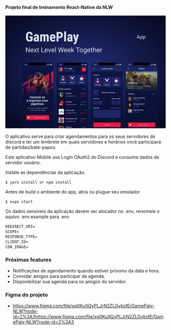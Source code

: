 #### Projeto final de treinamento React-Native da NLW

![alt text](https://github.com/webstylus/gameplay/blob/main/src/assets/cover.png?raw=true)

O aplicativo serve para criar agendamentos para os seus servidores do discord
e ter um lembrete em quais servidores e horários você participará de partidas/bate-papos.

Este aplicativo Mobile usa Login OAuth2 do Discord e consome dados de servidor usuário.

Instale as dependências da aplicação. 

    $ yarn install or npm install

Antes de build o ambiente do app, abra ou plugue seu emulador 

    $ expo start

Os dados sensíveis da aplicação devem ser alocador no .env, renomeie o aquivo .env.example para .env

````.dotenv
REDIRECT_URI=
SCOPE=
RESPONSE_TYPE=
CLIENT_ID=
CDN_IMAGE=
````

### Próximas features

- Notificações de agendamento quando estiver próximo da data e hora.
- Convidar amigos para participar da agenda.
- Disponibilizar sua agenda para os amigos do servidor.

### Figma do projeto

- https://www.figma.com/file/xq0KuXQyPLJrN2ZLGvksfE/GamePaly-NLW?node-id=2%3A3https://www.figma.com/file/xq0KuXQyPLJrN2ZLGvksfE/GamePaly-NLW?node-id=2%3A3
